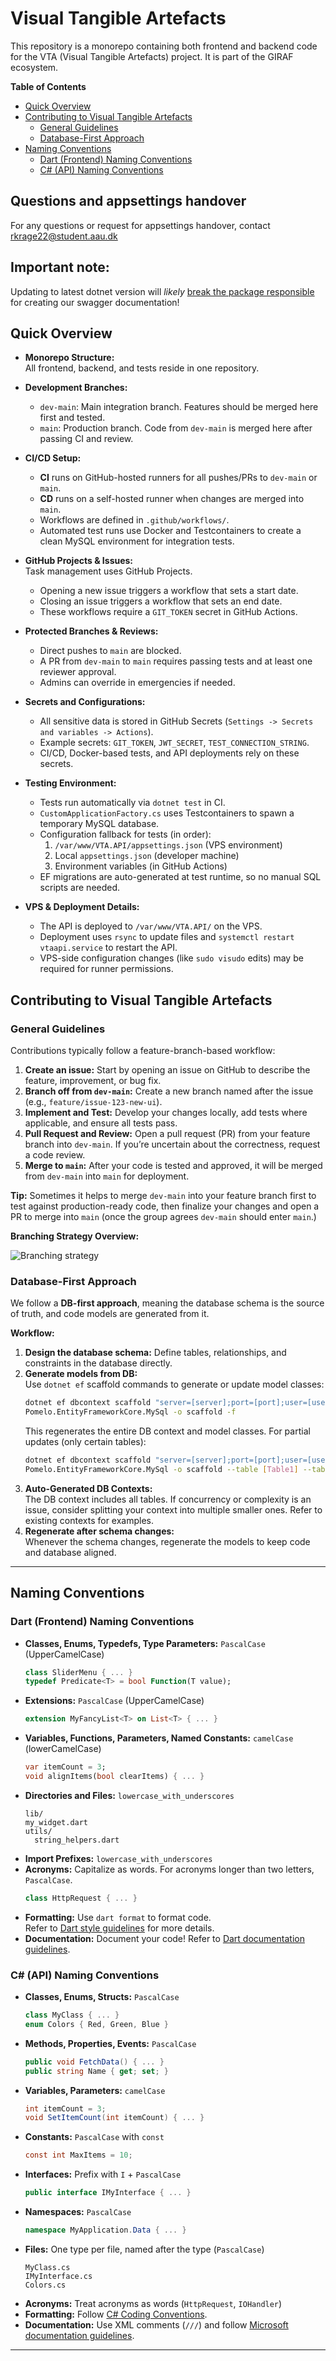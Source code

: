 # Visual Tangible Artefacts

This repository is a monorepo containing both frontend and backend code for the VTA (Visual Tangible Artefacts) project. It is part of the GIRAF ecosystem.

**Table of Contents**  
- [Quick Overview](#quick-overview)
- [Contributing to Visual Tangible Artefacts](#contributing-to-visual-tangible-artefacts)
  - [General Guidelines](#general-guidelines)
  - [Database-First Approach](#database-first-approach)
- [Naming Conventions](#naming-conventions)
  - [Dart (Frontend) Naming Conventions](#dart-frontend-naming-conventions)
  - [C# (API) Naming Conventions](#c-api-naming-conventions)
 
## Questions and appsettings handover
For any questions or request for appsettings handover, contact rkrage22@student.aau.dk
## Important note:
  Updating to latest dotnet version will *likely* [break the package responsible](https://github.com/dotnet/aspnetcore/issues/54599) for creating our swagger documentation!
  

## Quick Overview

- **Monorepo Structure:**  
  All frontend, backend, and tests reside in one repository.
  
- **Development Branches:**  
  - `dev-main`: Main integration branch. Features should be merged here first and tested.
  - `main`: Production branch. Code from `dev-main` is merged here after passing CI and review.

- **CI/CD Setup:**  
  - **CI** runs on GitHub-hosted runners for all pushes/PRs to `dev-main` or `main`.
  - **CD** runs on a self-hosted runner when changes are merged into `main`.
  - Workflows are defined in `.github/workflows/`.
  - Automated test runs use Docker and Testcontainers to create a clean MySQL environment for integration tests.

- **GitHub Projects & Issues:**  
  Task management uses GitHub Projects.  
  - Opening a new issue triggers a workflow that sets a start date.
  - Closing an issue triggers a workflow that sets an end date.
  - These workflows require a `GIT_TOKEN` secret in GitHub Actions.

- **Protected Branches & Reviews:**  
  - Direct pushes to `main` are blocked.
  - A PR from `dev-main` to `main` requires passing tests and at least one reviewer approval.
  - Admins can override in emergencies if needed.

- **Secrets and Configurations:**  
  - All sensitive data is stored in GitHub Secrets (`Settings -> Secrets and variables -> Actions`).
  - Example secrets: `GIT_TOKEN`, `JWT_SECRET`, `TEST_CONNECTION_STRING`.
  - CI/CD, Docker-based tests, and API deployments rely on these secrets.
  
- **Testing Environment:**  
  - Tests run automatically via `dotnet test` in CI.
  - `CustomApplicationFactory.cs` uses Testcontainers to spawn a temporary MySQL database.
  - Configuration fallback for tests (in order):
    1. `/var/www/VTA.API/appsettings.json` (VPS environment)
    2. Local `appsettings.json` (developer machine)
    3. Environment variables (in GitHub Actions)
  - EF migrations are auto-generated at test runtime, so no manual SQL scripts are needed.

- **VPS & Deployment Details:**  
  - The API is deployed to `/var/www/VTA.API/` on the VPS.
  - Deployment uses `rsync` to update files and `systemctl restart vtaapi.service` to restart the API.
  - VPS-side configuration changes (like `sudo visudo` edits) may be required for runner permissions.

## Contributing to Visual Tangible Artefacts

### General Guidelines
Contributions typically follow a feature-branch-based workflow:
1. **Create an issue:** Start by opening an issue on GitHub to describe the feature, improvement, or bug fix.
2. **Branch off from `dev-main`:** Create a new branch named after the issue (e.g., `feature/issue-123-new-ui`).
3. **Implement and Test:** Develop your changes locally, add tests where applicable, and ensure all tests pass.
4. **Pull Request and Review:** Open a pull request (PR) from your feature branch into `dev-main`. If you’re uncertain about the correctness, request a code review.
5. **Merge to `main`:** After your code is tested and approved, it will be merged from `dev-main` into `main` for deployment.

**Tip:** Sometimes it helps to merge `dev-main` into your feature branch first to test against production-ready code, then finalize your changes and open a PR to merge into `main` (once the group agrees `dev-main` should enter `main`.)

**Branching Strategy Overview:**
  
![Branching strategy](https://github.com/aau-giraf/visual-tangible-artefacts/blob/dev-main/Resources/Branching.png)

### Database-First Approach
We follow a **DB-first approach**, meaning the database schema is the source of truth, and code models are generated from it.

**Workflow:**
1. **Design the database schema:** Define tables, relationships, and constraints in the database directly.
2. **Generate models from DB:**  
   Use `dotnet ef` scaffold commands to generate or update model classes:
   ```bash
   dotnet ef dbcontext scaffold "server=[server];port=[port];user=[user];password=[password];database=VTA" \
   Pomelo.EntityFrameworkCore.MySql -o scaffold -f
   ```
   This regenerates the entire DB context and model classes. For partial updates (only certain tables):
   ```bash
   dotnet ef dbcontext scaffold "server=[server];port=[port];user=[user];password=[password];database=VTA" \
   Pomelo.EntityFrameworkCore.MySql -o scaffold --table [Table1] --table [Table2] -f
   ```
3. **Auto-Generated DB Contexts:**  
   The DB context includes all tables. If concurrency or complexity is an issue, consider splitting your context into multiple smaller ones. Refer to existing contexts for examples.
4. **Regenerate after schema changes:**  
   Whenever the schema changes, regenerate the models to keep code and database aligned.

---

## Naming Conventions

### Dart (Frontend) Naming Conventions
- **Classes, Enums, Typedefs, Type Parameters:** `PascalCase` (UpperCamelCase)
  ```dart
  class SliderMenu { ... }
  typedef Predicate<T> = bool Function(T value);
  ```
- **Extensions:** `PascalCase` (UpperCamelCase)
  ```dart
  extension MyFancyList<T> on List<T> { ... }
  ```
- **Variables, Functions, Parameters, Named Constants:** `camelCase` (lowerCamelCase)
  ```dart
  var itemCount = 3;
  void alignItems(bool clearItems) { ... }
  ```
- **Directories and Files:** `lowercase_with_underscores`
  ```
  lib/
  my_widget.dart
  utils/
    string_helpers.dart
  ```
- **Import Prefixes:** `lowercase_with_underscores`
- **Acronyms:** Capitalize as words. For acronyms longer than two letters, `PascalCase`.
  ```dart
  class HttpRequest { ... }
  ```
- **Formatting:** Use `dart format` to format code.  
  Refer to [Dart style guidelines](https://dart.dev/effective-dart/style) for more details.
- **Documentation:** Document your code! Refer to [Dart documentation guidelines](https://dart.dev/effective-dart/documentation).

### C# (API) Naming Conventions
- **Classes, Enums, Structs:** `PascalCase`
  ```csharp
  class MyClass { ... }
  enum Colors { Red, Green, Blue }
  ```
- **Methods, Properties, Events:** `PascalCase`
  ```csharp
  public void FetchData() { ... }
  public string Name { get; set; }
  ```
- **Variables, Parameters:** `camelCase`
  ```csharp
  int itemCount = 3;
  void SetItemCount(int itemCount) { ... }
  ```
- **Constants:** `PascalCase` with `const`
  ```csharp
  const int MaxItems = 10;
  ```
- **Interfaces:** Prefix with `I` + `PascalCase`
  ```csharp
  public interface IMyInterface { ... }
  ```
- **Namespaces:** `PascalCase`
  ```csharp
  namespace MyApplication.Data { ... }
  ```
- **Files:** One type per file, named after the type (`PascalCase`)
  ```
  MyClass.cs
  IMyInterface.cs
  Colors.cs
  ```
- **Acronyms:** Treat acronyms as words (`HttpRequest`, `IOHandler`)
- **Formatting:** Follow [C# Coding Conventions](https://learn.microsoft.com/en-us/dotnet/csharp/fundamentals/coding-style/coding-conventions).
- **Documentation:** Use XML comments (`///`) and follow [Microsoft documentation guidelines](https://learn.microsoft.com/en-us/dotnet/csharp/programming-guide/xmldoc/).

---
